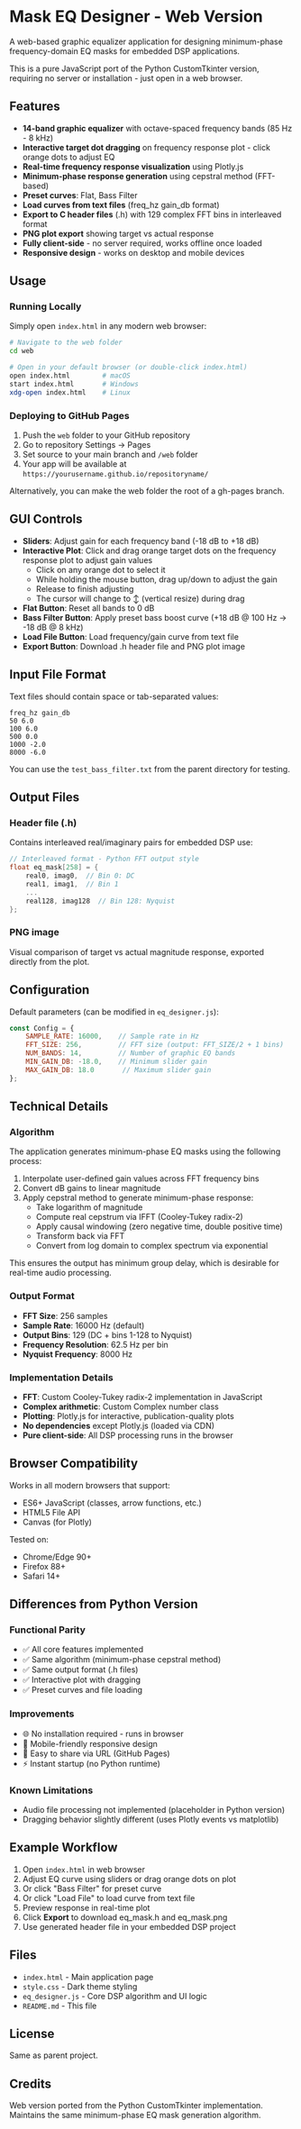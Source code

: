 # Mask EQ Designer - Web Version

A web-based graphic equalizer application for designing minimum-phase frequency-domain EQ masks for embedded DSP applications.

This is a pure JavaScript port of the Python CustomTkinter version, requiring no server or installation - just open in a web browser.

## Features

- **14-band graphic equalizer** with octave-spaced frequency bands (85 Hz - 8 kHz)
- **Interactive target dot dragging** on frequency response plot - click orange dots to adjust EQ
- **Real-time frequency response visualization** using Plotly.js
- **Minimum-phase response generation** using cepstral method (FFT-based)
- **Preset curves**: Flat, Bass Filter
- **Load curves from text files** (freq_hz gain_db format)
- **Export to C header files** (.h) with 129 complex FFT bins in interleaved format
- **PNG plot export** showing target vs actual response
- **Fully client-side** - no server required, works offline once loaded
- **Responsive design** - works on desktop and mobile devices

## Usage

### Running Locally

Simply open `index.html` in any modern web browser:

```bash
# Navigate to the web folder
cd web

# Open in your default browser (or double-click index.html)
open index.html        # macOS
start index.html       # Windows
xdg-open index.html    # Linux
```

### Deploying to GitHub Pages

1. Push the `web` folder to your GitHub repository
2. Go to repository Settings → Pages
3. Set source to your main branch and `/web` folder
4. Your app will be available at `https://yourusername.github.io/repositoryname/`

Alternatively, you can make the web folder the root of a gh-pages branch.

## GUI Controls

- **Sliders**: Adjust gain for each frequency band (-18 dB to +18 dB)
- **Interactive Plot**: Click and drag orange target dots on the frequency response plot to adjust gain values
  - Click on any orange dot to select it
  - While holding the mouse button, drag up/down to adjust the gain
  - Release to finish adjusting
  - The cursor will change to ↕ (vertical resize) during drag
- **Flat Button**: Reset all bands to 0 dB
- **Bass Filter Button**: Apply preset bass boost curve (+18 dB @ 100 Hz → -18 dB @ 8 kHz)
- **Load File Button**: Load frequency/gain curve from text file
- **Export Button**: Download .h header file and PNG plot image

## Input File Format

Text files should contain space or tab-separated values:
```
freq_hz gain_db
50 6.0
100 6.0
500 0.0
1000 -2.0
8000 -6.0
```

You can use the `test_bass_filter.txt` from the parent directory for testing.

## Output Files

### Header file (.h)
Contains interleaved real/imaginary pairs for embedded DSP use:
```c
// Interleaved format - Python FFT output style
float eq_mask[258] = {
    real0, imag0,  // Bin 0: DC
    real1, imag1,  // Bin 1
    ...
    real128, imag128  // Bin 128: Nyquist
};
```

### PNG image
Visual comparison of target vs actual magnitude response, exported directly from the plot.

## Configuration

Default parameters (can be modified in `eq_designer.js`):

```javascript
const Config = {
    SAMPLE_RATE: 16000,    // Sample rate in Hz
    FFT_SIZE: 256,         // FFT size (output: FFT_SIZE/2 + 1 bins)
    NUM_BANDS: 14,         // Number of graphic EQ bands
    MIN_GAIN_DB: -18.0,    // Minimum slider gain
    MAX_GAIN_DB: 18.0       // Maximum slider gain
};
```

## Technical Details

### Algorithm

The application generates minimum-phase EQ masks using the following process:

1. Interpolate user-defined gain values across FFT frequency bins
2. Convert dB gains to linear magnitude
3. Apply cepstral method to generate minimum-phase response:
   - Take logarithm of magnitude
   - Compute real cepstrum via IFFT (Cooley-Tukey radix-2)
   - Apply causal windowing (zero negative time, double positive time)
   - Transform back via FFT
   - Convert from log domain to complex spectrum via exponential

This ensures the output has minimum group delay, which is desirable for real-time audio processing.

### Output Format

- **FFT Size**: 256 samples
- **Sample Rate**: 16000 Hz (default)
- **Output Bins**: 129 (DC + bins 1-128 to Nyquist)
- **Frequency Resolution**: 62.5 Hz per bin
- **Nyquist Frequency**: 8000 Hz

### Implementation Details

- **FFT**: Custom Cooley-Tukey radix-2 implementation in JavaScript
- **Complex arithmetic**: Custom Complex number class
- **Plotting**: Plotly.js for interactive, publication-quality plots
- **No dependencies** except Plotly.js (loaded via CDN)
- **Pure client-side**: All DSP processing runs in the browser

## Browser Compatibility

Works in all modern browsers that support:
- ES6+ JavaScript (classes, arrow functions, etc.)
- HTML5 File API
- Canvas (for Plotly)

Tested on:
- Chrome/Edge 90+
- Firefox 88+
- Safari 14+

## Differences from Python Version

### Functional Parity
- ✅ All core features implemented
- ✅ Same algorithm (minimum-phase cepstral method)
- ✅ Same output format (.h files)
- ✅ Interactive plot with dragging
- ✅ Preset curves and file loading

### Improvements
- 🌐 No installation required - runs in browser
- 📱 Mobile-friendly responsive design
- 🔗 Easy to share via URL (GitHub Pages)
- ⚡ Instant startup (no Python runtime)

### Known Limitations
- Audio file processing not implemented (placeholder in Python version)
- Dragging behavior slightly different (uses Plotly events vs matplotlib)

## Example Workflow

1. Open `index.html` in web browser
2. Adjust EQ curve using sliders or drag orange dots on plot
3. Or click "Bass Filter" for preset curve
4. Or click "Load File" to load curve from text file
5. Preview response in real-time plot
6. Click **Export** to download eq_mask.h and eq_mask.png
7. Use generated header file in your embedded DSP project

## Files

- `index.html` - Main application page
- `style.css` - Dark theme styling
- `eq_designer.js` - Core DSP algorithm and UI logic
- `README.md` - This file

## License

Same as parent project.

## Credits

Web version ported from the Python CustomTkinter implementation.
Maintains the same minimum-phase EQ mask generation algorithm.
